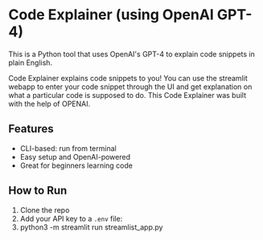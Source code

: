 #  Code Explainer (using OpenAI GPT-4)

This is a Python tool that uses OpenAI's GPT-4 to explain code snippets in plain English.

Code Explainer explains code snippets to you!
You can use the streamlit webapp to enter your code snippet through the UI and get explanation on what a particular code is supposed to do.
This Code Explainer was built with the help of OPENAI.

## Features
- CLI-based: run from terminal
- Easy setup and OpenAI-powered
- Great for beginners learning code

## How to Run

1. Clone the repo
2. Add your API key to a `.env` file:
3. python3 -m streamlit run streamlist_app.py
